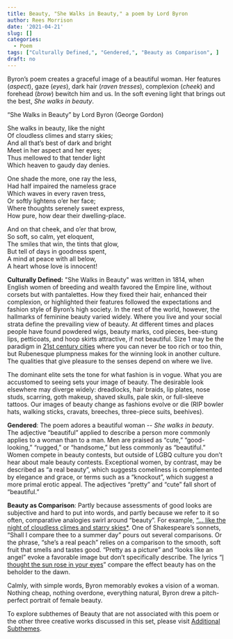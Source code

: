 ```yaml
---
title: Beauty, "She Walks in Beauty," a poem by Lord Byron
author: Rees Morrison
date: '2021-04-21'
slug: []
categories:
  - Poem
tags: ["Culturally Defined,", "Gendered,", "Beauty as Comparison", ]
draft: no
---
```


Byron’s poem creates a graceful image of a beautiful woman.  Her features (*aspect*), gaze (*eyes*), dark hair (*raven tresses*), complexion (*cheek*) and forehead (*brow*) bewitch him and us.  In the soft evening light that brings out the best, *She walks in beauty*.  

<!--more-->

“She Walks in Beauty” by Lord Byron (George Gordon) 

She walks in beauty, like the night   
Of cloudless climes and starry skies;   
And all that’s best of dark and bright   
Meet in her aspect and her eyes;   
Thus mellowed to that tender light   
Which heaven to gaudy day denies.   

One shade the more, one ray the less,   
Had half impaired the nameless grace   
Which waves in every raven tress,   
Or softly lightens o’er her face;   
Where thoughts serenely sweet express,   
How pure, how dear their dwelling-place.   

And on that cheek, and o’er that brow,   
So soft, so calm, yet eloquent,   
The smiles that win, the tints that glow,   
But tell of days in goodness spent,   
A mind at peace with all below,   
A heart whose love is innocent!  

**Culturally Defined:** "She Walks in Beauty" was written in 1814, when English women of breeding and wealth favored the Empire line, without corsets but with pantalettes.  How they fixed their hair, enhanced their complexion, or highlighted their features followed the expectations and fashion style of Byron’s high society. In the rest of the world, however, the hallmarks of feminine beauty varied widely. Where you live and your social strata define the prevailing view of beauty. At different times and places people have found powdered wigs, beauty marks, cod pieces, bee-stung lips, petticoats, and hoop skirts attractive, if not beautiful.  Size 1 may be the paradigm in [21st century cities](Taxi) where you can never be too rich or too thin, but Rubenesque plumpness makes for the winning look in another culture.   The qualities that give pleasure to the senses depend on where we live.

The dominant elite sets the tone for what fashion is in vogue. What you are accustomed to seeing sets your image of beauty.   The desirable look elsewhere may diverge widely: dreadlocks, hair braids, lip plates, nose studs, scarring, goth makeup, shaved skulls, pale skin, or full-sleeve tattoos.   Our images of beauty change as fashions evolve or die (RIP bowler hats, walking sticks, cravats, breeches, three-piece suits, beehives).

**Gendered**:  The poem adores a beautiful woman -- *She walks in beauty*.  The adjective “beautiful” applied to describe a person more commonly applies to a woman than to a man.  Men are praised as “cute,” “good-looking,” “rugged,” or “handsome,” but less commonly as “beautiful.”  Women compete in beauty contests, but outside of LGBQ culture you don’t hear about male beauty contests.  Exceptional women, by contrast, may be described as “a real beauty”, which suggests comeliness is complemented by elegance and grace, or terms such as a “knockout”, which suggest a more primal erotic appeal.  The adjectives “pretty” and “cute” fall short of “beautiful.”  

**Beauty as Comparison**:  Partly because assessments of good looks are subjective and hard to put into words, and partly because we refer to it so often, comparative analogies swirl around “beauty”.  For example, [“… like the night of cloudless climes and starry skies*](Byron).  One of Shakespeare’s sonnets, “Shall I compare thee to a summer day” pours out several comparisons.  Or the phrase, “she’s a real peach” relies on a comparison to the smooth, soft fruit that smells and tastes good.  “Pretty as a picture” and “looks like an angel” evoke a favorable image but don’t specifically describe.  The lyrics “[I thought the sun rose in your eyes](Flack)” compare the effect beauty has on the beholder to the dawn.


Calmly, with simple words, Byron memorably evokes a vision of a woman.  Nothing cheap, nothing overdone, everything natural, Byron drew a pitch-perfect portrait of female beauty.   

To explore subthemes of Beauty that are not associated with this poem or the other three creative works discussed in this set, please visit [Additional Subthemes](  ).
